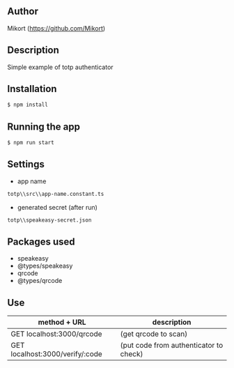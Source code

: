 ## Author

Mikort (https://github.com/Mikort)

## Description

Simple example of totp authenticator

## Installation

```bash
$ npm install
```

## Running the app

```bash
$ npm run start
```

## Settings

- app name
```bash
totp\\src\\app-name.constant.ts
```

- generated secret (after run)
```bash
totp\\speakeasy-secret.json
```

## Packages used

- speakeasy
- @types/speakeasy
- qrcode
- @types/qrcode

## Use

| method + URL                    | description                            |
|---------------------------------|----------------------------------------|
| GET localhost:3000/qrcode       | (get qrcode to scan)                   |
| GET localhost:3000/verify/:code | (put code from authenticator to check) |
